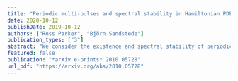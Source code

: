 ```yaml
---
title: "Periodic multi-pulses and spectral stability in Hamiltonian PDEs with symmetry"
date: 2020-10-12
publishDate: 2019-10-12
authors: ["Ross Parker", "Björn Sandstede"]
publication_types: ["3"]
abstract: "We consider the existence and spectral stability of periodic multi-pulse solutions in Hamiltonian systems which are translation invariant and reversible, for which the fifth-order Korteweg-de Vries equation is a prototypical example. We use Lin's method to construct multi-pulses on a periodic domain, and in particular demonstrate a pitchfork bifurcation structure for periodic double pulses. We also use Lin's method to reduce the spectral problem for periodic multi-pulses to computing the determinant of a block matrix, which encodes both eigenvalues resulting from interactions between neighboring pulses and eigenvalues associated with the essential spectrum. We then use this matrix to compute the spectrum associated with periodic single and double pulses. Most notably, we prove that brief instability bubbles form when eigenvalues collide on the imaginary axis as the periodic domain size is altered. These analytical results are all in good agreement with numerical computations."
featured: false
publication: "*arXiv e-prints* 2010.05728"
url_pdf: "https://arxiv.org/abs/2010.05728"
---
```


